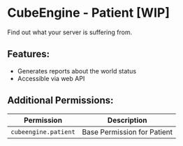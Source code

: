 # CubeEngine - Patient [WIP]
Find out what your server is suffering from.

## Features:
 - Generates reports about the world status
 - Accessible via web API

## Additional Permissions:

| Permission | Description |
| --- | --- |
| `cubeengine.patient` | Base Permission for Patient |